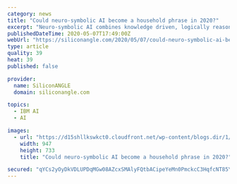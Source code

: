 ```yaml
---
category: news
title: "Could neuro-symbolic AI become a household phrase in 2020?"
excerpt: "Neuro-symbolic AI combines knowledge driven, logically reasonable concepts with data-powered deep learning neural networks to advance the cause of machine understanding. “We’re at a point where we need both of them together because you can’t build trustworthy explainable systems only using one and you can’t get away from not using all of the data that you have,"
publishedDateTime: 2020-05-07T17:49:00Z
webUrl: "https://siliconangle.com/2020/05/07/could-neuro-symbolic-ai-become-a-household-phrase-in-2020-think2020/"
type: article
quality: 39
heat: 39
published: false

provider:
  name: SiliconANGLE
  domain: siliconangle.com

topics:
  - IBM AI
  - AI

images:
  - url: "https://d15shllkswkct0.cloudfront.net/wp-content/blogs.dir/1/files/2020/05/Sriram-Raghavan-IBM-Think-2020.png"
    width: 947
    height: 733
    title: "Could neuro-symbolic AI become a household phrase in 2020?"

secured: "qYCs2yOyDkVDLUPDqMGw08AZcxSMAlyFQtbACipeYeMn0PmckcC3HqfcNT85Y7FHryKcvVXKrCRffY30W08DarD78U80cMtPK5fs7cn9h22Ecb4gbTSmhOmBmlN1OE49qFVC6BT09kCtMkGcogVvLnsIGu+KBjW/94MqrbCpdw5TrV4JZeN0ny2iTd7GGeKAYXb/r3moDlAFH2UOCoLgnfZvwk3LRwLN+e6E/onwFvPOgzYkPgkkjngQDKth3N5SYHQsCiDvZt8gskG/g51L0EJhFMuZWRUJef/AYzDXzaowRCaDEpq0xBWw2Szn/MgWMovsfKoX4BAD9rVPoA6hGNoP/RqpK2z8Ofc+/Rrrt4+3/5gjwZz/jg3qkVglw2S92eWDMVwlSaG37Ad6eiI9i+ZvrHCWZU6WgrdzgX7/O1wUFFuCHDyqboYCWjyauWRyjo8Lj7fUNSGNjz82P2ZoEDh9C4QnkdwkOW0HWcfa514=;IAuZXPQYbfzZNqeKGgRRCA=="
---
```


